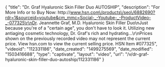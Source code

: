 {
    "title": "Dr. Graf Hyaluronic Skin Filler Duo  AUTOSHIP",
    "description": "For More Info or to Buy Now: http:\/\/www.hsn.com\/products\/seo\/6882690?rdr=1&sourceid=youtube&cm_mmc=Social-_-Youtube-_-ProductVideo-_-077325\r\nDr. Jeannette Graf, M.D. Hyaluronic Skin Filler Duo\nJust because you're of a \"certain age\", you don't have to look it. Utilizing new antiaging cosmetic technology, Dr. Graf's rich and hydrating...\r\nPrices shown on the previously recorded video may not represent the current price.  View hsn.com to view the current selling price. HSN Item #077325",
    "videoid": "112331186",
    "date_created": "1499275569",
    "date_modified": "1503416688",
    "type": "captivate",
    "layout": "video",
    "url": "\/v\/dr-graf-hyaluronic-skin-filler-duo-autoship\/112331186"
}